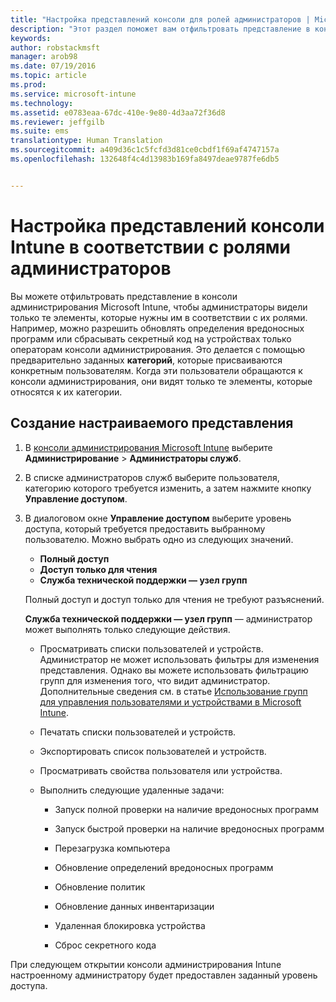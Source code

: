 ```yaml
---
title: "Настройка представлений консоли для ролей администраторов | Microsoft Intune"
description: "Этот раздел поможет вам отфильтровать представление в консоли администрирования Intune, чтобы администраторы видели только те элементы, которые нужны им в соответствии с их ролями."
keywords: 
author: robstackmsft
manager: arob98
ms.date: 07/19/2016
ms.topic: article
ms.prod: 
ms.service: microsoft-intune
ms.technology: 
ms.assetid: e0783eaa-67dc-410e-9e80-4d3aa72f36d8
ms.reviewer: jeffgilb
ms.suite: ems
translationtype: Human Translation
ms.sourcegitcommit: a409d36c1c5fcfd3d81ce0cbdf1f69af4747157a
ms.openlocfilehash: 132648f4c4d13983b169fa8497deae9787fe6db5


---
```


# Настройка представлений консоли Intune в соответствии с ролями администраторов
Вы можете отфильтровать представление в консоли администрирования Microsoft Intune, чтобы администраторы видели только те элементы, которые нужны им в соответствии с их ролями. Например, можно разрешить обновлять определения вредоносных программ или сбрасывать секретный код на устройствах только операторам консоли администрирования. Это делается с помощью предварительно заданных **категорий**, которые присваиваются конкретным пользователям. Когда эти пользователи обращаются к консоли администрирования, они видят только те элементы, которые относятся к их категории.

## Создание настраиваемого представления

1.  В [консоли администрирования Microsoft Intune](https://manage.microsoft.com) выберите **Администрирование** &gt; **Администраторы служб**.

2.  В списке администраторов служб выберите пользователя, категорию которого требуется изменить, а затем нажмите кнопку **Управление доступом**.

3.  В диалоговом окне **Управление доступом** выберите уровень доступа, который требуется предоставить выбранному пользователю. Можно выбрать одно из следующих значений.

    -   **Полный доступ**
    -   **Доступ только для чтения**
    -   **Служба технической поддержки — узел групп**

    Полный доступ и доступ только для чтения не требуют разъяснений. <!--- **Helpdesk - Groups Node** allows users to choose from one of the following designations that provide custom levels of access to the [!INCLUDE[wit_nextref](../includes/wit_nextref_md.md)] admin console:--->

    **Служба технической поддержки — узел групп** — администратор может выполнять только следующие действия.

    -   Просматривать списки пользователей и устройств. Администратор не может использовать фильтры для изменения представления. Однако вы можете использовать фильтрацию групп для изменения того, что видит администратор. Дополнительные сведения см. в статье [Использование групп для управления пользователями и устройствами в Microsoft Intune](use-groups-to-manage-users-and-devices-with-microsoft-intune.md).

    -   Печатать списки пользователей и устройств.

    -   Экспортировать список пользователей и устройств.

    -   Просматривать свойства пользователя или устройства.

    -   Выполнить следующие удаленные задачи:

        -   Запуск полной проверки на наличие вредоносных программ

        -   Запуск быстрой проверки на наличие вредоносных программ

        -   Перезагрузка компьютера

        -   Обновление определений вредоносных программ

        -   Обновление политик

        -   Обновление данных инвентаризации

        -   Удаленная блокировка устройства

        -   Сброс секретного кода

При следующем открытии консоли администрирования Intune настроенному администратору будет предоставлен заданный уровень доступа.



<!--HONumber=Jul16_HO3-->


